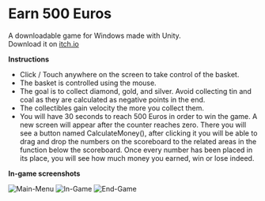 # Earn 500 Euros
A downloadable game for Windows made with Unity.<br>
Download it on [itch.io](https://ziaonder.itch.io/earn-500)<br>

**Instructions**
- Click / Touch anywhere on the screen to take control of the basket.
- The basket is controlled using the mouse. 
- The goal is to collect diamond, gold, and silver. Avoid collecting tin and coal as they are calculated as negative points in the end.
- The collectibles gain velocity the more you collect them.
- You will have 30 seconds to reach 500 Euros in order to win the game. A new screen will appear after the counter reaches zero. There you will see a button named CalculateMoney(), after clicking it you will be able to drag and drop the numbers on the scoreboard to the related areas in the function below the scoreboard. Once every number has been placed in its place, you will see how much money you earned, win or lose indeed.

**In-game screenshots**

![Main-Menu](https://img.itch.zone/aW1hZ2UvMTc3MTQwMS8xMzE1NTE4OC5wbmc=/794x1000/U4C82z.png)
![In-Game](https://img.itch.zone/aW1hZ2UvMTc3MTQwMS8xMzE1NTE4Ny5wbmc=/794x1000/ArRPWG.png)
![End-Game](https://img.itch.zone/aW1hZ2UvMTc3MTQwMS8xMzE1NTE4Ni5wbmc=/794x1000/saeqtT.png)


